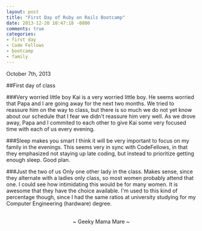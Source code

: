 ```yaml
---
layout: post
title: "First Day of Ruby on Rails Bootcamp"
date: 2013-12-20 10:47:18 -0800
comments: true
categories:
- first day
- Code Fellows
- bootcamp
- family
---
```

October 7th, 2013

##First day of class

###Very worried little boy
Kai is a very worried little boy.  He seems worried that Papa and I are going away for the next two months.  We tried to reassure him on the way to class, but there is so much we do not yet know about our schedule that I fear we didn't reassure him very well.  As we drove away, Papa and I commited to each other to give Kai some very focused time with each of us every evening.

###Sleep makes you smart
I think it will be very important to focus on my family in the evenings.  This seems very in sync with CodeFellows, in that they emphasized not staying up late coding, but instead to prioritize getting enough sleep.  Good plan.

###Just the two of us
Only one other lady in the class.  Makes sense, since they alternate with a ladies only class, so most women probably attend that one.  I could see how intimidating this would be for many women.  It is awesome that they have the choice available.  I'm used to this kind of percentage though, since I had the same ratios at university studying for my Computer Engineering (hardware) degree.

<br>
<center>~ Geeky Mama Mare ~</center>
